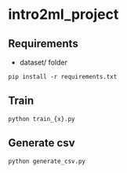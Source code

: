 # intro2ml_project

## Requirements
- dataset/ folder
```
pip install -r requirements.txt
```

## Train
```
python train_{x}.py
```

## Generate csv
```
python generate_csv.py
```